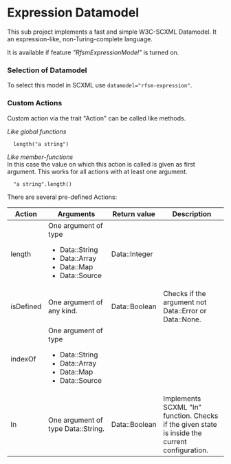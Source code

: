 # Expression Datamodel

This sub project implements a fast and simple W3C-SCXML Datamodel.
It an expression-like, non-Turing-complete language. 

It is available if feature _"RfsmExpressionModel"_ is turned on.

### Selection of Datamodel

To select this model in SCXML use `datamodel="rfsm-expression"`. 

### Custom Actions

Custom action via the trait "Action" can be called like methods.

_Like global functions_

```
  length("a string")
```

_Like member-functions_<br/>
In this case the value on which this action is called is given as first argument.
This works for all actions with at least one argument.

```
  "a string".length()
```

There are several pre-defined Actions:

| Action     | Arguments                                                                                                       | Return value  | Description                                                                                    |
|------------|-----------------------------------------------------------------------------------------------------------------|---------------|------------------------------------------------------------------------------------------------|
| length     | One argument of type <ul><li>Data::String</li><li>Data::Array</li><li>Data::Map</li><li>Data::Source</li></ul> | Data::Integer |                                                                                                |
| isDefined  | One argument of any kind.                                                                                       | Data::Boolean | Checks if the argument not Data::Error or Data::None.                                          |
| indexOf    | One argument of type <ul><li>Data::String</li><li>Data::Array</li><li>Data::Map</li><li>Data::Source</li></ul>                                                                                                                |               |                                                                                                |
| In         | One argument of type Data::String.                                                                              | Data::Boolean | Implements SCXML "In" function. Checks if the given state is inside the current configuration. |

